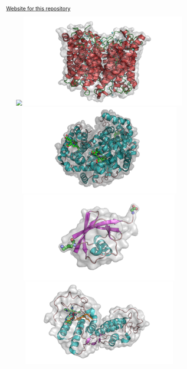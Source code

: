 [Website for this repository](https://jamelendezd.github.io/MolecularDynamicsPymol/ "Web Page")

<p align="center">
  <img width="800" src="media/mg_water.gif">
  <img width="430" src="media/aqua.png">
  <img width="420" src="media/hemoglobin.png">
  <img width="410" src="media/ubiquitin.png">
  <img width="400" src="media/lipase.png">
</p>
